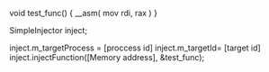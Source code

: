 
void test_func() {
    __asm(
        mov rdi, rax
    )
}

SimpleInjector inject;

inject.m_targetProcess = [proccess id]
inject.m_targetId= [target id]
inject.injectFunction([Memory address], &test_func);
